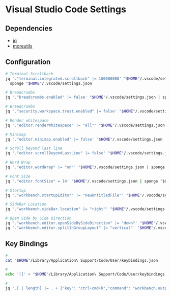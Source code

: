 # Visual Studio Code Settings

## Dependencies

- [jq](/jq.md#cli)
- [moreutils](/moreutils.md)

<!--
  "files.watcherExclude": {
    "**/.yarn/*/**": true
  }
-->

## Configuration

```sh
# Terminal Scrollback
jq '."terminal.integrated.scrollback" |= 100000000' "$HOME"/.vscode/settings.json | \
  sponge "$HOME"/.vscode/settings.json

# Breadcrumbs
jq '."breadcrumbs.enabled" |= false' "$HOME"/.vscode/settings.json | sponge "$HOME"/.vscode/settings.json

# Breadcrumbs
jq '."security.workspace.trust.enabled" |= false' "$HOME"/.vscode/settings.json | sponge "$HOME"/.vscode/settings.json

# Render whitespace
jq '."editor.renderWhitespace" |= "all"' "$HOME"/.vscode/settings.json | sponge "$HOME"/.vscode/settings.json

# Minimap
jq '."editor.minimap.enabled" |= false' "$HOME"/.vscode/settings.json | sponge "$HOME"/.vscode/settings.json

# Scroll beyond last line
jq '."editor.scrollBeyondLastLine" |= false' "$HOME"/.vscode/settings.json | sponge "$HOME"/.vscode/settings.json

# Word Wrap
jq '."editor.wordWrap" |= "on"' "$HOME"/.vscode/settings.json | sponge "$HOME"/.vscode/settings.json

# Font Size
jq '."editor.fontSize" = 14' "$HOME"/.vscode/settings.json | sponge "$HOME"/.vscode/settings.json

# Startup
jq '."workbench.startupEditor" |= "newUntitledFile"' "$HOME"/.vscode/settings.json | sponge "$HOME"/.vscode/settings.json

# SideBar Location
jq '."workbench.sideBar.location" |= "right"' "$HOME"/.vscode/settings.json | sponge "$HOME"/.vscode/settings.json

# Open Side by Side Direction
jq '."workbench.editor.openSideBySideDirection" |= "down"' "$HOME"/.vscode/settings.json | sponge "$HOME"/.vscode/settings.json
jq '."workbench.editor.splitInGroupLayout" |= "vertical"' "$HOME"/.vscode/settings.json | sponge "$HOME"/.vscode/settings.json
```

<!--
"files.exclude": {
  "**/.git": false
},
-->

<!--
# Auto Save
# jq '."files.autoSave" |= "afterDelay"' "$HOME"/.vscode/settings.json | sponge "$HOME"/.vscode/settings.json

# Rulers
# jq '."editor.rulers" |= [100, 120]' "$HOME"/.vscode/settings.json | sponge "$HOME"/.vscode/settings.json

# Trim Trailing Whitespace
# jq '."files.trimTrailingWhitespace" |= true' "$HOME"/.vscode/settings.json | sponge "$HOME"/.vscode/settings.json

# Trim Final Newlines
# jq '."files.trimFinalNewlines" |= true' "$HOME"/.vscode/settings.json | sponge "$HOME"/.vscode/settings.json

# Associations
# jq '."files.associations"."*.cnf" |= "ini"' "$HOME"/.vscode/settings.json | sponge "$HOME"/.vscode/settings.json

# New window dimensions
# jq '."window.newWindowDimensions" |= "maximized"' "$HOME"/.vscode/settings.json | sponge "$HOME"/.vscode/settings.json

# Zoom Level
# jq '."window.zoomLevel" = 0' "$HOME"/.vscode/settings.json | sponge "$HOME"/.vscode/settings.json

# Tab Size
# jq '."editor.tabSize" |= 2' "$HOME"/.vscode/settings.json | sponge "$HOME"/.vscode/settings.json
-->

## Key Bindings

<!--
https://github.com/Microsoft/vscode/issues/4504
-->

```sh
#
cat "$HOME"/Library/Application\ Support/Code/User/keybindings.json

#
echo '[]' > "$HOME"/Library/Application\ Support/Code/User/keybindings.json

#
jq '.[.| length] |= . + {"key": "ctrl+cmd+k","command": "workbench.output.action.clearOutput"}' "$HOME"/Library/Application\ Support/Code/User/keybindings.json | sponge "$HOME"/Library/Application\ Support/Code/User/keybindings.json
```

